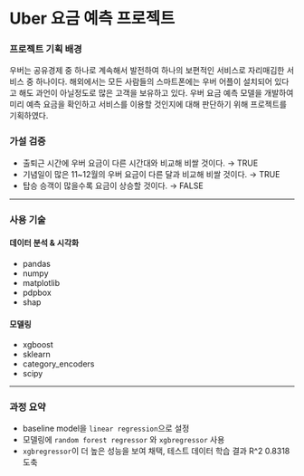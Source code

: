# Uber 요금 예측 프로젝트

### 프로젝트 기획 배경
우버는 공유경제 중 하나로 계속해서 발전하여 하나의 보편적인 서비스로 자리매김한 서비스 중 하나이다. 해외에서는 모든 사람들의 스마트폰에는 우버 어플이 설치되어 있다고 해도 과언이 아닐정도로 많은 고객을 보유하고 있다. 우버 요금 예측 모델을 개발하여 미리 예측 요금을 확인하고 서비스를 이용할 것인지에 대해 판단하기 위해 프로젝트를 기획하였다.

### 가설 검증
- 출퇴근 시간에 우버 요금이 다른 시간대와 비교해 비쌀 것이다. → TRUE
- 기념일이 많은 11~12월의 우버 요금이 다른 달과 비교해 비쌀 것이다. → TRUE
- 탑승 승객이 많을수록 요금이 상승할 것이다. → FALSE
---
### 사용 기술

#### 데이터 분석 & 시각화
- pandas
- numpy
- matplotlib
- pdpbox
- shap

#### 모델링
- xgboost
- sklearn
- category_encoders
- scipy

---

### 과정 요약
- baseline model을 `linear regression`으로 설정
- 모델링에 `random forest regressor` 와 `xgbregressor` 사용
- `xgbregressor`이 더 높은 성능을 보여 채택, 테스트 데이터 학습 결과 R^2 0.8318 도축
